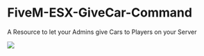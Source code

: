 # FiveM-ESX-GiveCar-Command
A Resource to let your Admins give Cars to Players on your Server

![](https://i.imgur.com/nLrAQeB.png)
